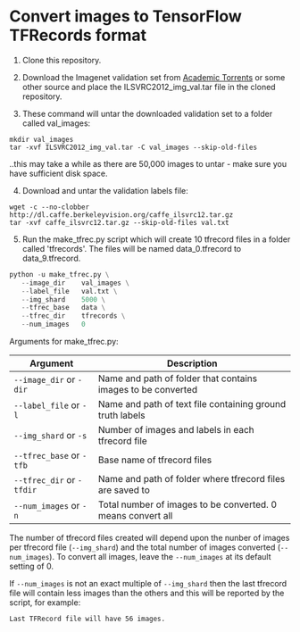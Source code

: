 # Convert images to TensorFlow TFRecords format


1. Clone this repository.

2. Download the Imagenet validation set from [Academic Torrents](https://academictorrents.com/details/5d6d0df7ed81efd49ca99ea4737e0ae5e3a5f2e5) or some other source and place the ILSVRC2012_img_val.tar file in the cloned repository.

3. These command will untar the downloaded validation set to a folder called val_images:

```shell
mkdir val_images
tar -xvf ILSVRC2012_img_val.tar -C val_images --skip-old-files
```

..this may take a while as there are 50,000 images to untar - make sure you have sufficient disk space.


4. Download and untar the validation labels file:

```shell
wget -c --no-clobber http://dl.caffe.berkeleyvision.org/caffe_ilsvrc12.tar.gz
tar -xvf caffe_ilsvrc12.tar.gz --skip-old-files val.txt
```

5. Run the make_tfrec.py script which will create 10 tfrecord files in a folder called 'tfrecords'. The files will be named data_0.tfrecord to data_9.tfrecord.

```python
python -u make_tfrec.py \
   --image_dir    val_images \
   --label_file   val.txt \
   --img_shard    5000 \
   --tfrec_base   data \
   --tfrec_dir    tfrecords \
   --num_images   0
```

Arguments for make_tfrec.py:

| Argument                | Description                                                    |
|-------------------------| -------------------------------------------------------------- |
|`--image_dir` or `-dir`  | Name and path of folder that contains images to be converted   |
|`--label_file` or `-l`   | Name and path of text file containing ground truth labels      |
|`--img_shard` or `-s`    | Number of images and labels in each tfrecord file              |
|`--tfrec_base` or `-tfb` | Base name of tfrecord files                                    |
|`--tfrec_dir` or `-tfdir`| Name and path of folder where tfrecord files are saved to      |
|`--num_images` or `-n`   | Total number of images to be converted. 0 means convert all    |


The number of tfrecord files created will depend upon the nunber of images per tfrecord file (`--img_shard`) and the total number of images converted (`--num_images`). To convert all images, leave the `--num_images` at its default setting of 0.

If `--num_images` is not an exact multiple of `--img_shard` then the last tfrecord file will contain less images than the others and this will be reported by the script, for example:

```shell
Last TFRecord file will have 56 images.
```



